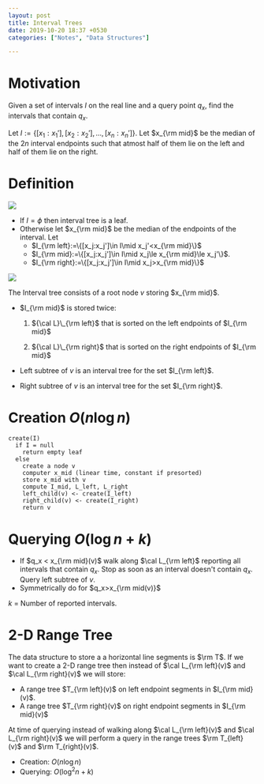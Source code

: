 ```yaml
---
layout: post
title: Interval Trees
date: 2019-10-20 18:37 +0530
categories: ["Notes", "Data Structures"]

---
```


# Motivation

Given a set of intervals $I$ on the real line and a query point $q_x$, find the intervals that contain $q_x$.

Let $I:=\{[x_1:x_1'],[x_2:x_2'],\ldots,[x_n:x_n']\}$. Let $x_{\rm mid}$ be the median of the $2n$ interval endpoints such that atmost half of them lie on the left and half of them lie on the right.

# Definition

![]({{site.url}}{{site.baseurl}}/images/intervaltree1.png)

- If $I=\phi$ then interval tree is a leaf.
- Otherwise let $x_{\rm mid}$ be the median of the endpoints of the interval. Let
  - $I_{\rm left}:=\{[x_j:x_j']\in I\mid x_j'<x_{\rm mid}\}$
  - $I_{\rm mid}:=\{[x_j:x_j']\in I\mid x_j\le x_{\rm mid}\le x_j'\}$. 
  - $I_{\rm right}:=\{[x_j:x_j']\in I\mid x_j>x_{\rm mid}\}$ 

![]({{site.url}}{{site.baseurl}}/images/intervaltree2.png)

The Interval tree consists of a root node $v$ storing $x_{\rm mid}$.
- $I_{\rm mid}$ is stored twice:
    
    1. ${\cal L}\_{\rm left}$ that is sorted on the left endpoints of $I_{\rm mid}$
    
    2. ${\cal L}\_{\rm right}$ that is sorted on the right endpoints of  $I_{\rm mid}$ 
    
- Left subtree of $v$ is an interval tree for the set $I_{\rm left}$.

- Right subtree of $v$ is an interval tree for the set $I_{\rm right}$.

# Creation $O(n\log n)$

```pseudocode
create(I)
  if I = null
    return empty leaf
  else
    create a node v
    computer x_mid (linear time, constant if presorted)
    store x_mid with v
    compute I_mid, L_left, L_right
    left_child(v) <- create(I_left)
    right_child(v) <- create(I_right)
    return v
```

# Querying $O(\log n+k)$

- If $q_x < x_{\rm mid}(v)$ walk along $\cal L_{\rm left}$ reporting all intervals that contain $q_x$. Stop as soon as an interval doesn't contain $q_x$. Query left subtree of $v$.
- Symmetrically do for $q_x>x_{\rm mid(v)}$

$k$ = Number of reported intervals.

# 2-D Range Tree

The data structure to store a a horizontal line segments is $\rm T$. If we want to create a 2-D range tree then instead of $\cal L_{\rm left}(v)$ and $\cal L_{\rm right}(v)$ we will store:

  - A range tree $T_{\rm left}(v)$ on left endpoint segments in $I_{\rm mid}(v)$.
  - A range tree $T_{\rm right}(v)$ on right endpoint segments in $I_{\rm mid}(v)$

At time of querying instead of walking along $\cal L_{\rm left}(v)$ and $\cal L_{\rm right}(v)$ we will perform a query in the range trees $\rm T_{left}(v)$ and $\rm T_{right}(v)$.

- Creation: $O(n\log n)$
- Querying: $O(\log^2n+k)$

